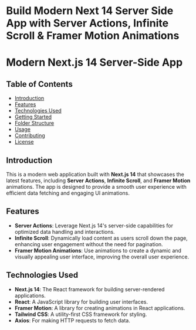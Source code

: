 # Build Modern Next 14 Server Side App with Server Actions, Infinite Scroll & Framer Motion Animations

# Modern Next.js 14 Server-Side App


## Table of Contents

- [Introduction](#introduction)
- [Features](#features)
- [Technologies Used](#technologies-used)
- [Getting Started](#getting-started)
- [Folder Structure](#folder-structure)
- [Usage](#usage)
- [Contributing](#contributing)
- [License](#license)

## Introduction

This is a modern web application built with **Next.js 14** that showcases the latest features, including **Server Actions**, **Infinite Scroll**, and **Framer Motion** animations. The app is designed to provide a smooth user experience with efficient data fetching and engaging UI animations.

## Features

- **Server Actions**: Leverage Next.js 14's server-side capabilities for optimized data handling and interactions.
- **Infinite Scroll**: Dynamically load content as users scroll down the page, enhancing user engagement without the need for pagination.
- **Framer Motion Animations**: Use animations to create a dynamic and visually appealing user interface, improving the overall user experience.

## Technologies Used

- **Next.js 14**: The React framework for building server-rendered applications.
- **React**: A JavaScript library for building user interfaces.
- **Framer Motion**: A library for creating animations in React applications.
- **Tailwind CSS**: A utility-first CSS framework for styling.
- **Axios**: For making HTTP requests to fetch data.
